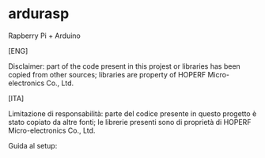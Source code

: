 # ardurasp
Rapberry Pi + Arduino

[ENG]

Disclaimer: part of the code present in this projest or libraries has been copied from other sources; libraries are property of HOPERF Micro-electronics Co., Ltd.



[ITA]

Limitazione di responsabilità: parte del codice presente in questo progetto è stato copiato da altre fonti; le librerie presenti sono di proprietà di HOPERF Micro-electronics Co., Ltd.

Guida al setup:


